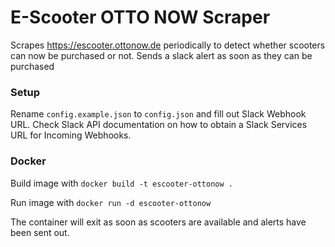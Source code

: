 # E-Scooter OTTO NOW Scraper

Scrapes https://escooter.ottonow.de periodically to detect whether scooters can now be purchased or not. Sends a slack alert as soon as they can be purchased

### Setup
Rename `config.example.json` to `config.json` and fill out Slack Webhook URL. Check Slack API documentation on how to obtain a Slack Services URL for Incoming Webhooks.

### Docker
Build image with `docker build -t escooter-ottonow .`

Run image with `docker run -d escooter-ottonow`

The container will exit as soon as scooters are available and alerts have been sent out.